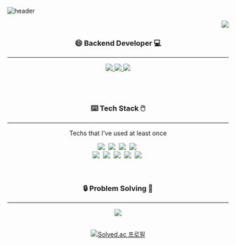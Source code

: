 ![header](https://capsule-render.vercel.app/api?type=soft&color=98b784&height=150&section=header&text=JiSooKim&fontSize=70&animation=twinkling&fontColor=FF7F50)


<div align="center">
  <img align="right" src="https://github-readme-stats.vercel.app/api?username=us13579&theme=merko"/>
  
  <br>
  
  ### 😄 Backend Developer 💻
  
  ---
  
 <a href="https://us13579.github.io/"><img src="https://img.shields.io/badge/Tech%20Blog-1E90FF?style=flat-square&logo=Storyblok&logoColor=white&link=https://us13579.github.io/"/> </a> 
  <a href="https://www.instagram.com/__jsoooo/"><img src="https://img.shields.io/badge/Instagram-c71585?style=flat-square&logo=Instagram&logoColor=white&link=https://www.instagram.com/__jsoooo/"/> </a>
  <a href="mailto:us13579@naver.com"><img src="https://img.shields.io/badge/Naver-00FF00?style=flat-square&logo=Naver&logoColor=white&link=us13579@naver.com"/></a>
    
  <br><br>
  
<h3 align="center">⌨️ Tech Stack 🖱️</h3>
  
---
  
<p align="center"> Techs that I've used at least once </p>

<p align="center">
  <img src="https://img.shields.io/badge/Java-007396?style=flat-square&logo=Java&logoColor=white"/></a>&nbsp 
  <img src="https://img.shields.io/badge/Spring-6DB33F?style=flat-square&logo=Spring&logoColor=white"/></a>&nbsp 
  <img src="https://img.shields.io/badge/SpringBoot-006400?style=flat-square&logo=SpringBoot&logoColor=white"/></a>&nbsp 
  <img src="https://img.shields.io/badge/Mysql-D2691E?style=flat-square&logo=MySql&logoColor=white"/></a>&nbsp 
  <br>
   <img src="https://img.shields.io/badge/Javascript-ffb13b?style=flat-square&logo=javascript&logoColor=white"/></a>&nbsp 
   <img src="https://img.shields.io/badge/Vue.js-4FC08D?style=flat-square&logo=Vue.js&logoColor=white"/></a>&nbsp 
   <img src="https://img.shields.io/badge/HTML5-E34F26?style=flat-square&logo=HTML5&logoColor=white"/></a>&nbsp 
  <img src="https://img.shields.io/badge/css-1572B6?style=flat-square&logo=css3&logoColor=white"/></a>&nbsp 
    <img src="https://img.shields.io/badge/Bootstrap-7952B3?style=flat-square&logo=Bootstrap&logoColor=white"/></a>&nbsp 
  
  
</p>

<br>



<h3 align="center">🔒  Problem Solving 🔑</h3>

---

<a href="https://us13579.github.io/tag/#codingtest"><img src="https://img.shields.io/badge/ProblemSolving%20Blog-800000?style=flat-square&logo=Storyblok&logoColor=white&link=https://us13579.github.io/tag/#codingtest"/></a><br><br>

[![Solved.ac
프로필](http://mazassumnida.wtf/api/v2/generate_badge?boj=us13579)](https://solved.ac/us13579)


</div>
